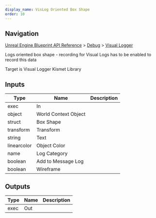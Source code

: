 ```yaml
---
display_name: VisLog Oriented Box Shape
order: 10
---
```

## Navigation

[Unreal Engine Blueprint API Reference](https://dev.epicgames.com/documentation/en-us/unreal-engine/BlueprintAPI) > [Debug](https://dev.epicgames.com/documentation/en-us/unreal-engine/BlueprintAPI/Debug) > [Visual Logger](https://dev.epicgames.com/documentation/en-us/unreal-engine/BlueprintAPI/Debug/VisualLogger)

Logs oriented box shape - recording for Visual Logs has to be enabled to record this data

Target is Visual Logger Kismet Library

## Inputs

| Type | Name | Description |
| --- | --- | --- |
| exec | In |  |
| object | World Context Object |  |
| struct | Box Shape |  |
| transform | Transform |  |
| string | Text |  |
| linearcolor | Object Color |  |
| name | Log Category |  |
| boolean | Add to Message Log |  |
| boolean | Wireframe |  |

## Outputs

| Type | Name | Description |
| --- | --- | --- |
| exec | Out |  |
